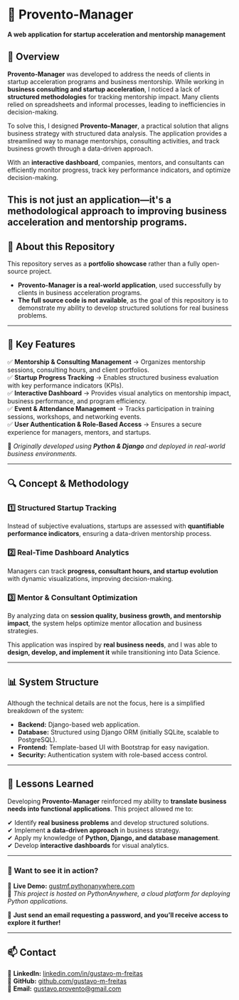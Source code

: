# 🚀 Provento-Manager  

**A web application for startup acceleration and mentorship management**  

## 📌 Overview  

**Provento-Manager** was developed to address the needs of clients in startup acceleration programs and business mentorship. While working in **business consulting and startup acceleration**, I noticed a lack of **structured methodologies** for tracking mentorship impact. Many clients relied on spreadsheets and informal processes, leading to inefficiencies in decision-making.  

To solve this, I designed **Provento-Manager**, a practical solution that aligns business strategy with structured data analysis. The application provides a streamlined way to manage mentorships, consulting activities, and track business growth through a data-driven approach.  

With an **interactive dashboard**, companies, mentors, and consultants can efficiently monitor progress, track key performance indicators, and optimize decision-making.  

This is not just an application—it's a **methodological approach** to improving business acceleration and mentorship programs.  
---

## 📌 About this Repository 
This repository serves as a **portfolio showcase** rather than a fully open-source project. 
- **Provento-Manager is a real-world application**, used successfully by clients in business acceleration programs.
- **The full source code is not available**, as the goal of this repository is to demonstrate my ability to develop structured solutions for real business problems. 

---

## 🎯 Key Features  

✅ **Mentorship & Consulting Management** → Organizes mentorship sessions, consulting hours, and client portfolios.  
✅ **Startup Progress Tracking** → Enables structured business evaluation with key performance indicators (KPIs).  
✅ **Interactive Dashboard** → Provides visual analytics on mentorship impact, business performance, and program efficiency.  
✅ **Event & Attendance Management** → Tracks participation in training sessions, workshops, and networking events.  
✅ **User Authentication & Role-Based Access** → Ensures a secure experience for managers, mentors, and startups.  

📌 *Originally developed using **Python & Django** and deployed in real-world business environments.*  


---

## 🔍 Concept & Methodology  

### **1️⃣ Structured Startup Tracking**  
Instead of subjective evaluations, startups are assessed with **quantifiable performance indicators**, ensuring a data-driven mentorship process.  

### **2️⃣ Real-Time Dashboard Analytics**  
Managers can track **progress, consultant hours, and startup evolution** with dynamic visualizations, improving decision-making.  

### **3️⃣ Mentor & Consultant Optimization**  
By analyzing data on **session quality, business growth, and mentorship impact**, the system helps optimize mentor allocation and business strategies.  

This application was inspired by **real business needs**, and I was able to **design, develop, and implement it** while transitioning into Data Science.  

---

## 📊 System Structure  

Although the technical details are not the focus, here is a simplified breakdown of the system:  

- **Backend:** Django-based web application.  
- **Database:** Structured using Django ORM (initially SQLite, scalable to PostgreSQL).  
- **Frontend:** Template-based UI with Bootstrap for easy navigation.  
- **Security:** Authentication system with role-based access control.   

---

## 📌 Lessons Learned  

Developing **Provento-Manager** reinforced my ability to **translate business needs into functional applications**. This project allowed me to:  

✔ Identify **real business problems** and develop structured solutions.  
✔ Implement **a data-driven approach** in business strategy.  
✔ Apply my knowledge of **Python, Django, and database management**.  
✔ Develop **interactive dashboards** for visual analytics.    

---

### 🚀 Want to see it in action?  
🔗 **Live Demo:** [gustmf.pythonanywhere.com](https://gustmf.pythonanywhere.com)  
📌 *This project is hosted on PythonAnywhere, a cloud platform for deploying Python applications.*

📩 **Just send an email requesting a password, and you’ll receive access to explore it further!** 

---
## 📫 Contact  

💼 **LinkedIn:** [linkedin.com/in/gustavo-m-freitas](https://www.linkedin.com/in/gustavo-m-freitas)  
📂 **GitHub:** [github.com/gustavo-m-freitas](https://github.com/gustavo-m-freitas)  
📩 **Email:** [gustavo.provento@gmail.com](mailto:gustavo.provento@gmail.com)  




